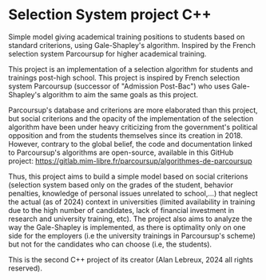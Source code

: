 # Selection System project C++
Simple model giving academical training positions to students based on standard criterions, using Gale-Shapley's algorithm. Inspired by the French selection system Parcoursup for higher academical training.

This project is an implementation of a selection algorithm for students and trainings post-high school. This project is inspired by French selection system Parcoursup (successor of "Admission Post-Bac") who uses Gale-Shapley's algorithm to aim the same goals as this project. 

Parcoursup's database and criterions are more elaborated than this project, but social criterions and the opacity of the implementation of the selection algorithm have been under heavy criticizing from the government's political opposition and from the students themselves since its creation in 2018. However, contrary to the global belief, the code and documentation linked to Parcoursup's algorithms are open-source, available in this GitHub project: https://gitlab.mim-libre.fr/parcoursup/algorithmes-de-parcoursup

Thus, this project aims to build a simple model based on social criterions (selection system based only on the grades of the student, behavior penalties, knowledge of personal issues unrelated to school,...) that neglect the actual (as of 2024) context in universities (limited availability in training due to the high number of candidates, lack of financial investment in research and university training, etc). The project also aims to analyze the way the Gale-Shapley is implemented, as there is optimality only on one side for the employers (i.e the university trainings in Parcoursup's scheme) but not for the candidates who can choose (i.e, the students).

This is the second C++ project of its creator (Alan Lebreux, 2024 all rights reserved).
